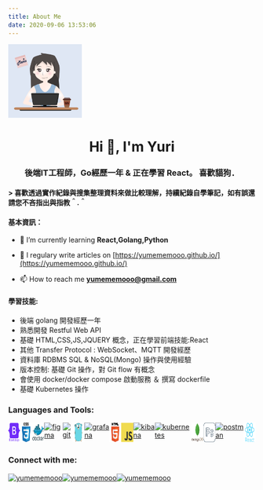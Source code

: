 ```yaml
---
title: About Me
date: 2020-09-06 13:53:06
---
```


<img src="/images/avatar_memo.png" width="150px" />

<h1 align="center">Hi 👋, I'm Yuri</h1>
<h3 align="center">後端IT工程師，Go經歷一年 & 正在學習 React。 喜歡貓狗．
</h3>
<h4>> 喜歡透過實作紀錄與搜集整理資料來做比較理解，持續紀錄自學筆記，如有誤還請您不吝指出與指教＾.＾</h4>

#### 基本資訊：

- 🌱 I’m currently learning **React,Golang,Python**

- 📝 I regulary write articles on [https://yumememooo.github.io/](https://yumememooo.github.io/)

- 📫 How to reach me **yumememooo@gmail.com**

#### 學習技能:

- 後端 golang 開發經歷一年
- 熟悉開發 Restful Web API
- 基礎 HTML,CSS,JS,JQUERY 概念，正在學習前端技能:React
- 其他 Transfer Protocol : WebSocket、MQTT 開發經歷
- 資料庫 RDBMS SQL & NoSQL(Mongo) 操作與使用經驗
- 版本控制: 基礎 Git 操作，對 Git flow 有概念
- 會使用 docker/docker compose 啟動服務 ＆ 撰寫 dockerfile
- 基礎 Kubernetes 操作

<h3 align="left">Languages and Tools:</h3>
<p style="display:flex"> <a href="https://getbootstrap.com" target="_blank"> <img src="https://raw.githubusercontent.com/devicons/devicon/master/icons/bootstrap/bootstrap-plain-wordmark.svg" alt="bootstrap" width="40" height="40"/> </a> <a href="https://www.w3schools.com/css/" target="_blank"> <img src="https://raw.githubusercontent.com/devicons/devicon/master/icons/css3/css3-original-wordmark.svg" alt="css3" width="40" height="40"/> </a> <a href="https://www.docker.com/" target="_blank"> <img src="https://raw.githubusercontent.com/devicons/devicon/master/icons/docker/docker-original-wordmark.svg" alt="docker" width="40" height="40"/> </a> <a href="https://www.figma.com/" target="_blank"> <img src="https://www.vectorlogo.zone/logos/figma/figma-icon.svg" alt="figma" width="40" height="40"/> </a> <a href="https://git-scm.com/" target="_blank"> <img src="https://www.vectorlogo.zone/logos/git-scm/git-scm-icon.svg" alt="git" width="40" height="40"/> </a> <a href="https://golang.org" target="_blank"> <img src="https://raw.githubusercontent.com/devicons/devicon/master/icons/go/go-original.svg" alt="go" width="40" height="40"/> </a> <a href="https://grafana.com" target="_blank"> <img src="https://www.vectorlogo.zone/logos/grafana/grafana-icon.svg" alt="grafana" width="40" height="40"/> </a> <a href="https://www.w3.org/html/" target="_blank"> <img src="https://raw.githubusercontent.com/devicons/devicon/master/icons/html5/html5-original-wordmark.svg" alt="html5" width="40" height="40"/> </a> <a href="https://developer.mozilla.org/en-US/docs/Web/JavaScript" target="_blank"> <img src="https://raw.githubusercontent.com/devicons/devicon/master/icons/javascript/javascript-original.svg" alt="javascript" width="40" height="40"/> </a> <a href="https://www.elastic.co/kibana" target="_blank"> <img src="https://www.vectorlogo.zone/logos/elasticco_kibana/elasticco_kibana-icon.svg" alt="kibana" width="40" height="40"/> </a> <a href="https://kubernetes.io" target="_blank"> <img src="https://www.vectorlogo.zone/logos/kubernetes/kubernetes-icon.svg" alt="kubernetes" width="40" height="40"/> </a> <a href="https://www.mongodb.com/" target="_blank"> <img src="https://raw.githubusercontent.com/devicons/devicon/master/icons/mongodb/mongodb-original-wordmark.svg" alt="mongodb" width="40" height="40"/> </a> <a href="https://www.photoshop.com/en" target="_blank"> <img src="https://raw.githubusercontent.com/devicons/devicon/master/icons/photoshop/photoshop-line.svg" alt="photoshop" width="40" height="40"/> </a> <a href="https://postman.com" target="_blank"> <img src="https://www.vectorlogo.zone/logos/getpostman/getpostman-icon.svg" alt="postman" width="40" height="40"/> </a> <a href="https://reactjs.org/" target="_blank"> <img src="https://raw.githubusercontent.com/devicons/devicon/master/icons/react/react-original-wordmark.svg" alt="react" width="40" height="40"/> </a> </p>



<h3 align="left">Connect with me:</h3>
<p style="display:flex">
<a href="https://fb.com/yumememooo" target="blank"><img align="center" src="https://cdn.jsdelivr.net/npm/simple-icons@3.0.1/icons/facebook.svg" alt="yumememooo" height="30" width="40" /></a>
<a href="https://instagram.com/yumememooo" target="blank"><img align="center" src="https://cdn.jsdelivr.net/npm/simple-icons@3.0.1/icons/instagram.svg" alt="yumememooo" height="30" width="40" /></a>
<a href="https://www.youtube.com/c/yumememooo" target="blank"><img align="center" src="https://cdn.jsdelivr.net/npm/simple-icons@3.0.1/icons/youtube.svg" alt="yumememooo" height="30" width="40" /></a>
</p>

